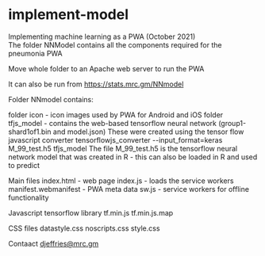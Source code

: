 # implement-model
Implementing machine learning as a PWA (October 2021)<br  />
The folder NNModel contains all the components required for the pneumonia PWA

Move whole folder to an Apache web server to run the PWA

It can also be run from https://stats.mrc.gm/NNmodel

Folder NNmodel contains:

folder icon - icon images used by PWA for Android and iOS
folder tfjs_model - contains the web-based tensorflow neural network (group1-shard1of1.bin and model.json)
These were created using the tensor flow javascript converter tensorflowjs_converter --input_format=keras M_99_test.h5 tfjs_model
The file M_99_test.h5 is the tensorflow neural network model that was created in R - this can also be loaded in R and used to predict

Main files
index.html - web page
index.js - loads the service workers
manifest.webmanifest - PWA meta data
sw.js - service workers for offline functionality

Javascript tensorflow library
tf.min.js
tf.min.js.map

CSS files
datastyle.css
noscripts.css
style.css

Contaact djeffries@mrc.gm 
